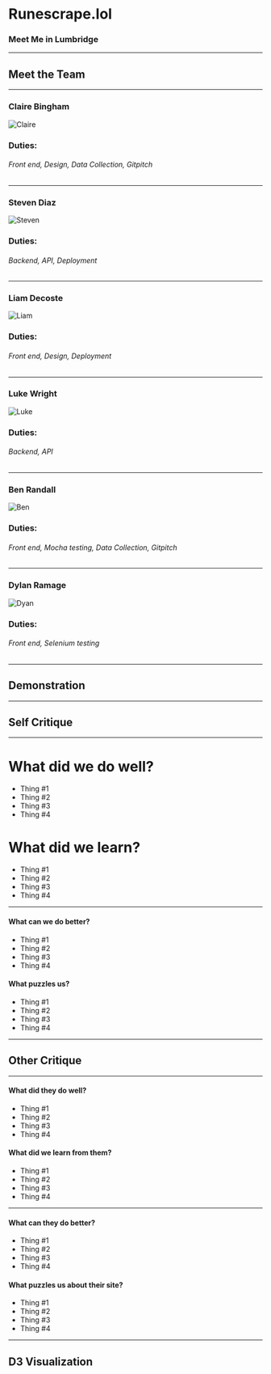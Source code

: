# Runescrape.lol
### Meet Me in Lumbridge

---

## Meet the Team

---

### Claire Bingham
![Claire](backend/app/static/img/claire.png)

### Duties:
###### Front end, Design, Data Collection, Gitpitch
---

### Steven Diaz
![Steven](backend/app/static/img/steven.jpg)

### Duties:
###### Backend, API, Deployment

---

### Liam Decoste
![Liam](backend/app/static/img/liam.jpg)

### Duties:
###### Front end, Design, Deployment
---

### Luke Wright
![Luke](backend/app/static/img/luke.jpg)

### Duties:
###### Backend, API
---

### Ben Randall
![Ben](backend/app/static/img/ben.png)

### Duties:
###### Front end, Mocha testing, Data Collection, Gitpitch
---

### Dylan Ramage
![Dyan](backend/app/static/img/dylan.jpg)

### Duties: 
###### Front end, Selenium testing

---

## Demonstration

---

## Self Critique

---

# What did we do well?

* Thing #1
* Thing #2
* Thing #3
* Thing #4

# What did we learn?

* Thing #1
* Thing #2
* Thing #3
* Thing #4

---

#### What can we do better?

* Thing #1
* Thing #2
* Thing #3
* Thing #4

#### What puzzles us?

* Thing #1
* Thing #2
* Thing #3
* Thing #4

---

## Other Critique

---

#### What did they do well?

* Thing #1
* Thing #2
* Thing #3
* Thing #4

#### What did we learn from them?

* Thing #1
* Thing #2
* Thing #3
* Thing #4

---

#### What can they do better?

* Thing #1
* Thing #2
* Thing #3
* Thing #4

#### What puzzles us about their site?

* Thing #1
* Thing #2
* Thing #3
* Thing #4

---

## D3 Visualization


